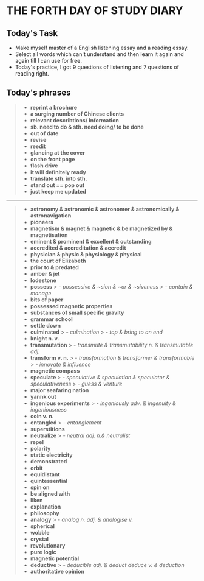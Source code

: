 # **THE FORTH DAY OF STUDY DIARY**

## **Today's Task**
- Make myself master of a English listening essay and a reading essay.
- Select all words which can't understand and then learn it again and again till I can use for free.
- Today's practice, I got 9 questions of listening and 7 questions of reading right. 

## **Today's phrases**

>- **reprint a brochure**
>- **a surging number of Chinese clients**
>- **relevant describtions/ information**
>- **sb. need to do & sth. need doing/ to be done**
>- **out of date**
>- **revise**
>- **reedit**
>- **glancing at the cover**
>- **on the front page**
>- **flash drive**
>- **it will definitely ready**
>- **translate sth. into sth.**
>- **stand out == pop out**
>- **just keep me updated**

---

>- **astronomy & astronomic & astronomer & astronomically & astronavigation**
>- **pioneers**
>- **magnetism & magnet & magnetic & be magnetized by & magnetisation**
>- **eminent & prominent & excellent & outstanding**
>- **accredited & accreditation & accredit**
>- **physician & physic & physiology & physical**
>- **the court of Elizabeth**
>- **prior to & predated**
>- **amber & jet**
>- **lodestone**
>- **possess**
    >   - *possessive & ~sion & ~or & ~siveness*
    >   - *contain & manage*
>- **bits of paper**
>- **possessed magnetic properties**
>- **substances of small specific gravity**
>- **grammar school**
>- **settle down**
>- **culminated**
    >   - *culmination*
    >   - *top & bring to an end*
>- **knight n. v.**
>- **transmutation**
    >   - *transmute & transmutability n. & transmutable adj.*
>- **transform v. n.**
    >   - *transformation & transformer & transformable*
    >   - *innovate & influence*
>- **magnetic compass**
>- **speculate**
    >   - *speculative & speculation & speculator & speculativeness*
        >   - *guess & venture*
>- **major seafaring nation**
>- **yannk out**
>- **ingenious experiments**
    >   - *ingeniously adv. & ingenuity & ingeniousness*
>- **coin v. n.**
>- **entangled**
    >   - *entanglement*
>- **superstitions**
>- **neutralize**
    >   - *neutral adj. n.& neutralist*
>- **repel**
>- **polarity**
>- **static electricity**
>- **demonstrated**
>- **orbit**
>- **equidistant**
>- **quintessential**
>- **spin on**
>- **be aligned with**
>- **liken**
>- **explanation**
>- **philosophy**
>- **analogy**
    >   - *analog n. adj. & analogise v.*
>- **spherical**
>- **wobble**
>- **crystal**
>- **revolutionary**
>- **pure logic**
>- **magnetic potential**
>- **deductive**
    >   - *deducible adj. & deduct deduce v. & deduction*
>- **authoritative opinion**